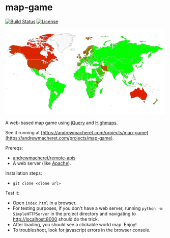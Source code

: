 # map-game

[![Build Status](https://travis-ci.org/andrewmacheret/map-game.svg?branch=master)](https://travis-ci.org/andrewmacheret/map-game) [![License](https://img.shields.io/badge/license-MIT-lightgray.svg)](https://github.com/andrewmacheret/map-game/blob/master/LICENSE.md)

![Map game image](world.png?raw=true "Map game image")

A web-based map game using [jQuery](https://jquery.com) and [Highmaps](https://www.highcharts.com/products/highmaps).

See it running at [https://andrewmacheret.com/projects/map-game](https://andrewmacheret.com/projects/map-game).

Prereqs:
* [andrewmacheret/remote-apis](https://github.com/andrewmacheret/remote-apis)
* A web server (like [Apache](https://httpd.apache.org)).

Installation steps:
* `git clone <clone url>`

Test it:
* Open `index.html` in a browser.
 * For testing purposes, if you don't have a web server, running `python -m SimpleHTTPServer` in the project directory and navigating to [http://localhost:8000](http://localhost:8000) should do the trick.
* After loading, you should see a clickable world map. Enjoy!
* To troubleshoot, look for javascript errors in the browser console.

